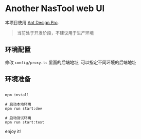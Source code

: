 # Another NasTool web UI

本项目使用 [Ant Design Pro](https://pro.ant.design).

> 当前处于开发阶段，不建议用于生产环境

## 环境配置

修改 `config/proxy.ts` 里面的后端地址, 可以指定不同环境的后端地址

## 环境准备

```shell

npm install

# 启动本地环境
npm run start:dev

# 启动测试环境
npm run start:test

```

enjoy it!
